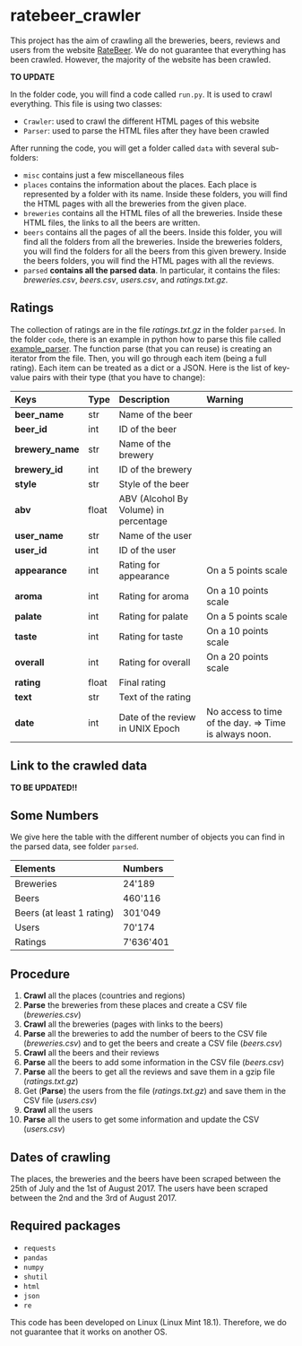 # ratebeer_crawler

This project has the aim of crawling all the breweries, beers, reviews and users from the website 
[RateBeer](http://wwww.ratebeer.com). We do not guarantee that everything has been crawled. 
However, the majority of the website has been crawled. 

**TO UPDATE**

In the folder code, you will find a code called `run.py`. It is used to crawl everything. This file is
using two classes:
- `Crawler`: used to crawl the different HTML pages of this website
- `Parser`: used to parse the HTML files after they have been crawled

After running the code, you will get a folder called `data` with several sub-folders:
- `misc` contains just a few miscellaneous files
- `places` contains the information about the places. Each place is represented by a folder with its name.
 Inside these folders, you will find the HTML pages with all the breweries from the given place.
- `breweries` contains all the HTML files of all the breweries. Inside these HTML files, the links
 to all the beers are written.
- `beers` contains all the pages of all the beers. Inside this folder, you will find all the folders
 from all the breweries. Inside the breweries folders, you will find the folders for all the beers 
 from this given brewery. Inside the beers folders, you will find the HTML pages with all the reviews.
- `parsed` **contains all the parsed data**. In particular, it contains the files: 
 *breweries.csv*, *beers.csv*, *users.csv*, and *ratings.txt.gz*.
 
## Ratings

The collection of ratings are in the file *ratings.txt.gz* in the folder `parsed`. In the folder `code`, there is an 
example in python how to parse this file called [example_parser](./code/example_parser.py). The function parse (that you can reuse) is creating an iterator from the 
file. Then, you will go through each item (being a full rating). Each item can be treated as a dict or a JSON. Here is 
the list of key-value pairs with their type (that you have to change):

| Keys             | Type  | Description                           | **Warning**                                           |
| :--------------- | :---- | :------------------------------------ | :---------------------------------------------------- |
| **beer_name**    | str   | Name of the beer                      |                                                       |
| **beer_id**      | int   | ID of the beer                        |                                                       |
| **brewery_name** | str   | Name of the brewery                   |                                                       |
| **brewery_id**   | int   | ID of the brewery                     |                                                       |
| **style**        | str   | Style of the beer                     |                                                       |
| **abv**          | float | ABV (Alcohol By Volume) in percentage |                                                       |
| **user_name**    | str   | Name of the user                      |                                                       |
| **user_id**      | int   | ID of the user                        |                                                       |
| **appearance**   | int   | Rating for appearance                 | On a 5 points scale                                   |
| **aroma**        | int   | Rating for aroma                      | On a 10 points scale                                  |
| **palate**       | int   | Rating for palate                     | On a 5 points scale                                   |
| **taste**        | int   | Rating for taste                      | On a 10 points scale                                  |
| **overall**      | int   | Rating for overall                    | On a 20 points scale                                  |
| **rating**       | float | Final rating                          |                                                       |
| **text**         | str   | Text of the rating                    |                                                       |
| **date**         | int   | Date of the review in UNIX Epoch      | No access to time of the day. => Time is always noon. |

## Link to the crawled data

**TO BE UPDATED!!**

## Some Numbers

We give here the table with the different number of objects you can find in the parsed data, see folder `parsed`.

| Elements                  | Numbers   |
| :------------------------ | :-------- |
| Breweries                 | 24'189    |
| Beers                     | 460'116   |
| Beers (at least 1 rating) | 301'049   |
| Users                     | 70'174    |
| Ratings                   | 7'636'401 |

## Procedure

1. **Crawl** all the places (countries and regions)
2. **Parse** the breweries from these places and create a CSV file (*breweries.csv*)
3. **Crawl** all the breweries (pages with links to the beers)
4. **Parse** all the breweries to add the number of beers to the CSV file (*breweries.csv*) and to get the beers and 
create a CSV file (*beers.csv*)
5. **Crawl** all the beers and their reviews
6. **Parse** all the beers to add some information in the CSV file (*beers.csv*)
7. **Parse** all the beers to get all the reviews and save them in a gzip file (*ratings.txt.gz*)
8. Get (**Parse**) the users from the file (*ratings.txt.gz*) and save them in the CSV file (*users.csv*)
9. **Crawl** all the users 
10. **Parse** all the users to get some information and update the CSV (*users.csv*)

## Dates of crawling

The places, the breweries and the beers have been scraped between the 25th of July and the 1st of August 2017. 
The users have been scraped between the 2nd and the 3rd of August 2017.

## Required packages

* `requests`
* `pandas`
* `numpy`
* `shutil`
* `html`
* `json`
* `re`

This code has been developed on Linux (Linux Mint 18.1). Therefore, we do not guarantee that it works on another OS.


